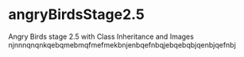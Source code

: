 # angryBirdsStage2.5
Angry Birds stage 2.5 with Class Inheritance and Images\
njnnnqnqnkqebqmebmqfmefmekbnjenbqefnbqjebqebqbjqenbjqefnbj
